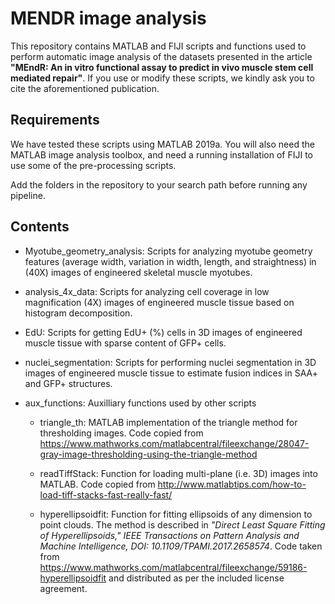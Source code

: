 # MENDR image analysis

This repository contains MATLAB and FIJI scripts and functions used to perform automatic image analysis of the datasets presented in the article **"MEndR: An in vitro functional assay to predict in vivo muscle stem cell mediated repair"**. If you use or modify these scripts, we kindly ask you to cite the aforementioned publication.

## Requirements

We have tested these scripts using MATLAB 2019a. You will also need the MATLAB image analysis toolbox, and need a running installation of FIJI to use some of the pre-processing scripts.

Add the folders in the repository to your search path before running any pipeline.

## Contents

* Myotube_geometry_analysis: Scripts for analyzing myotube geometry features (average width, variation in width, length, and straightness) in (40X) images of engineered skeletal muscle myotubes.

* analysis_4x_data: Scripts for analyzing cell coverage in low magnification (4X) images of engineered muscle tissue based on histogram decomposition.

* EdU: Scripts for getting EdU+ (%) cells in 3D images of engineered muscle tissue with sparse content of GFP+ cells.

* nuclei_segmentation: Scripts for performing nuclei segmentation in 3D images of engineered muscle tissue to estimate fusion indices in SAA+ and GFP+ structures.

* aux_functions: Auxilliary functions used by other scripts

  * triangle_th: MATLAB implementation of the triangle method for thresholding images. Code copied from https://www.mathworks.com/matlabcentral/fileexchange/28047-gray-image-thresholding-using-the-triangle-method

  * readTiffStack: Function for loading multi-plane (i.e. 3D) images into MATLAB. Code copied from http://www.matlabtips.com/how-to-load-tiff-stacks-fast-really-fast/

  * hyperellipsoidfit: Function for fitting ellipsoids of any dimension to point clouds. The method is described in *"Direct Least Square Fitting of Hyperellipsoids," IEEE Transactions on Pattern Analysis and Machine Intelligence, DOI: 10.1109/TPAMI.2017.2658574*. Code taken from https://www.mathworks.com/matlabcentral/fileexchange/59186-hyperellipsoidfit and distributed as per the included license agreement.
